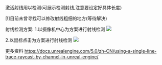 激活射线用以检测(可展示检测射线,注意要设定好具体长度)

[!]目前未曾寻找可以修改射线粗细的地方(等待解决)

射线检测方案:
1.以摄像机中心为方案进行射线检测
![](../../../assets/2023-10-25-17-21-01.png)

2.以鼠标点击为方案进行射线检测
![](../../../assets/2023-10-25-17-22-23.png)

更多资料
https://docs.unrealengine.com/5.0/zh-CN/using-a-single-line-trace-raycast-by-channel-in-unreal-engine/